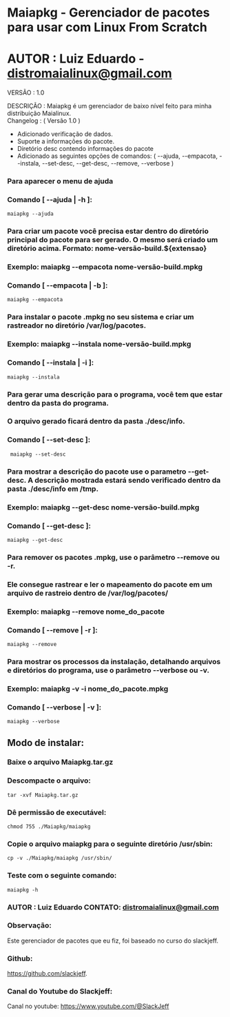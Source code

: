 # Maiapkg - Gerenciador de pacotes para usar com Linux From Scratch 

# AUTOR : Luiz Eduardo - distromaialinux@gmail.com

VERSÃO : 1.0

DESCRIÇÃO :
  Maiapkg é um gerenciador de baixo nível 
  feito para minha distribuição Maialinux.    
  Changelog :
  ( Versão 1.0 )
  - Adicionado verificação de dados.
  - Suporte a informações do pacote.
  - Diretório desc contendo informações do pacote
  - Adicionado as seguintes opções de comandos:
  ( --ajuda, --empacota, --instala, --set-desc, --get-desc, --remove, --verbose ) 

### Para aparecer o menu de ajuda 

### Comando [ --ajuda | -h ]:
	maiapkg --ajuda

### Para criar um pacote você precisa estar dentro do diretório principal do pacote para ser gerado. O mesmo será criado um diretório acima. Formato:  nome-versão-build.${extensao}
### Exemplo: maiapkg --empacota nome-versão-build.mpkg   

### Comando [ --empacota | -b ]:
 	maiapkg --empacota 

### Para instalar o pacote .mpkg no seu sistema e criar um rastreador no diretório /var/log/pacotes.
### Exemplo: maiapkg --instala nome-versão-build.mpkg    

### Comando [ --instala | -i ]:
	maiapkg --instala
       
### Para gerar uma descrição para o programa, você tem que estar dentro da pasta do programa. 
### O arquivo gerado ficará dentro da pasta ./desc/info. 

### Comando [ --set-desc ]:
	 maiapkg --set-desc 
       
### Para mostrar a descrição do pacote use o parametro --get-desc. A descrição mostrada estará sendo verificado dentro da pasta ./desc/info em /tmp. 
### Exemplo: maiapkg --get-desc nome-versão-build.mpkg   

### Comando [ --get-desc ]:
	maiapkg --get-desc
      

  

### Para remover os pacotes .mpkg, use o parâmetro --remove ou -r. 
### Ele consegue rastrear e ler o mapeamento do pacote em um arquivo de rastreio dentro de /var/log/pacotes/
### Exemplo: maiapkg --remove nome_do_pacote  

### Comando [ --remove | -r ]:
	maiapkg --remove

### Para mostrar os processos da instalação, detalhando arquivos e diretórios do programa, use o parâmetro --verbose ou -v.
### Exemplo: maiapkg -v -i nome_do_pacote.mpkg  

### Comando [ --verbose | -v ]:
	maiapkg --verbose
       

## Modo de instalar:

### Baixe o arquivo Maiapkg.tar.gz
	

### Descompacte o arquivo:
	tar -xvf Maiapkg.tar.gz

### Dê permissão de executável:
	chmod 755 ./Maiapkg/maiapkg

### Copie o arquivo maiapkg para o seguinte diretório /usr/sbin:
	cp -v ./Maiapkg/maiapkg /usr/sbin/

### Teste com o seguinte comando:
	maiapkg -h


### AUTOR  : Luiz Eduardo    CONTATO: distromaialinux@gmail.com 

### Observação:
Este gerenciador de pacotes que eu fiz, foi baseado no curso do slackjeff.

### Github:
https://github.com/slackjeff. 

### Canal do Youtube do Slackjeff:
Canal no youtube: https://www.youtube.com/@SlackJeff
